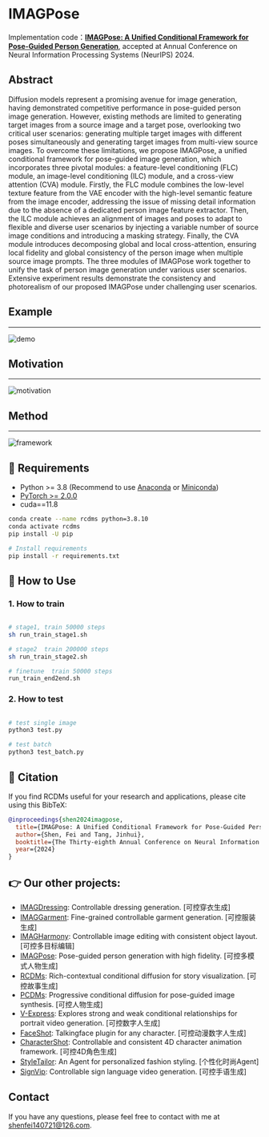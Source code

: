 # IMAGPose
Implementation code：**[IMAGPose: A Unified Conditional Framework for Pose-Guided Person Generation](https://openreview.net/pdf?id=6IyYa4gETN)**, accepted at Annual Conference on Neural Information Processing Systems (NeurIPS) 2024.




## Abstract
Diffusion models represent a promising avenue for image generation, having demonstrated competitive performance in pose-guided person image generation. However, existing methods are limited to generating target images from a source image and a target pose, overlooking two critical user scenarios: generating multiple target images with different poses simultaneously and generating target images from multi-view source images. To overcome these limitations, we propose IMAGPose, a unified conditional framework for pose-guided image generation, which incorporates three pivotal modules: a feature-level conditioning (FLC) module, an image-level conditioning (ILC) module, and a cross-view attention (CVA) module. Firstly, the FLC module combines the low-level texture feature from the VAE encoder with the high-level semantic feature from the image encoder, addressing the issue of missing detail information due to the absence of a dedicated person image feature extractor. Then, the ILC module achieves an alignment of images and poses to adapt to flexible and diverse user scenarios by injecting a variable number of source image conditions and introducing a masking strategy. Finally, the CVA module introduces decomposing global and local cross-attention, ensuring local fidelity and global consistency of the person image when multiple source image prompts. The three modules of IMAGPose work together to unify the task of person image generation under various user scenarios. Extensive experiment results demonstrate the consistency and photorealism of our proposed IMAGPose under challenging user scenarios.

## Example
--- 
![demo](assets/demo.png)

## Motivation
---
![motivation](assets/motivation.png)


## Method
---
![framework](assets/framework.png)



## 🔧 Requirements

- Python >= 3.8 (Recommend to use [Anaconda](https://www.anaconda.com/download/#linux) or [Miniconda](https://docs.conda.io/en/latest/miniconda.html))
- [PyTorch >= 2.0.0](https://pytorch.org/)
- cuda==11.8

```bash
conda create --name rcdms python=3.8.10
conda activate rcdms
pip install -U pip

# Install requirements
pip install -r requirements.txt
```


## 🎉 How to Use


### 1. How to train 

```sh

# stage1, train 50000 steps
sh run_train_stage1.sh

# stage2  train 200000 steps
sh run_train_stage2.sh

# finetune  train 50000 steps
run_train_end2end.sh

```

### 2. How to test 

```sh

# test single image
python3 test.py

# test batch
python3 test_batch.py

```

## 📝 Citation

If you find RCDMs useful for your research and applications, please cite using this BibTeX:

```bibtex
@inproceedings{shen2024imagpose,
  title={IMAGPose: A Unified Conditional Framework for Pose-Guided Person Generation},
  author={Shen, Fei and Tang, Jinhui},
  booktitle={The Thirty-eighth Annual Conference on Neural Information Processing Systems},
  year={2024}
}
```

## 👉 **Our other projects:**  
- [IMAGDressing](https://github.com/muzishen/IMAGDressing): Controllable dressing generation. [可控穿衣生成]
- [IMAGGarment](https://github.com/muzishen/IMAGGarment): Fine-grained controllable garment generation.  [可控服装生成]
- [IMAGHarmony](https://github.com/muzishen/IMAGHarmony): Controllable image editing with consistent object layout.  [可控多目标编辑]
- [IMAGPose](https://github.com/muzishen/IMAGPose): Pose-guided person generation with high fidelity.  [可控多模式人物生成]
- [RCDMs](https://github.com/muzishen/RCDMs): Rich-contextual conditional diffusion for story visualization.  [可控故事生成]
- [PCDMs](https://github.com/tencent-ailab/PCDMs): Progressive conditional diffusion for pose-guided image synthesis. [可控人物生成]
- [V-Express](https://github.com/tencent-ailab/V-Express/): Explores strong and weak conditional relationships for portrait video generation. [可控数字人生成]
- [FaceShot](https://github.com/open-mmlab/FaceShot/): Talkingface plugin for any character. [可控动漫数字人生成]
- [CharacterShot](https://github.com/Jeoyal/CharacterShot): Controllable and consistent 4D character animation framework. [可控4D角色生成]
- [StyleTailor](https://github.com/mahb-THU/StyleTailor): An Agent for personalized fashion styling. [个性化时尚Agent]
- [SignVip](https://github.com/umnooob/signvip/): Controllable sign language video generation. [可控手语生成]
## Contact
If you have any questions, please feel free to contact with me at shenfei140721@126.com.
